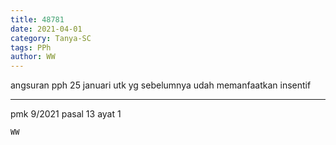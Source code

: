 ```yaml
---
title: 48781
date: 2021-04-01
category: Tanya-SC
tags: PPh
author: WW
---
```


angsuran pph 25 januari utk yg sebelumnya udah memanfaatkan insentif

---

pmk 9/2021 pasal 13 ayat 1

`WW`
